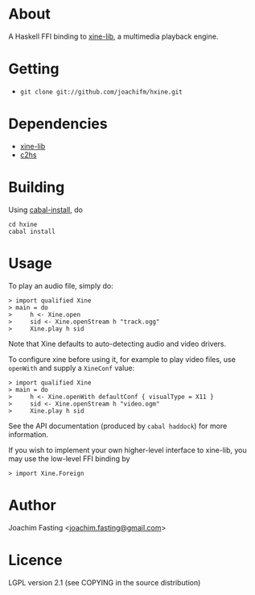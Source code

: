 # About
A Haskell FFI binding to [xine-lib], a multimedia playback engine.

[xine-lib]: http://xine-project.org/

# Getting

* `git clone git://github.com/joachifm/hxine.git`

# Dependencies

* [xine-lib]
* [c2hs]

[c2hs]: http://www.cse.unsw.edu.au/~chak/haskell/c2hs/

# Building

Using [cabal-install], do

    cd hxine
    cabal install

[cabal-install]: http://hackage.haskell.org/package/cabal-install/

# Usage

To play an audio file, simply do:

    > import qualified Xine
    > main = do
    >     h <- Xine.open
    >     sid <- Xine.openStream h "track.ogg"
    >     Xine.play h sid

Note that Xine defaults to auto-detecting audio and video drivers.

To configure xine before using it, for example to play video files, use
`openWith` and supply a `XineConf` value:

    > import qualified Xine
    > main = do
    >     h <- Xine.openWith defaultConf { visualType = X11 }
    >     sid <- Xine.openStream h "video.ogm"
    >     Xine.play h sid

See the API documentation (produced by `cabal haddock`) for more information.

If you wish to implement your own higher-level interface to xine-lib,
you may use the low-level FFI binding by

    > import Xine.Foreign

# Author
Joachim Fasting \<joachim.fasting@gmail.com\>

# Licence
LGPL version 2.1 (see COPYING in the source distribution)
